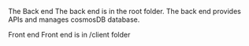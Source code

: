 
The Back end
  The back end is in the root folder.
  The back end provides APIs and manages cosmosDB database.

Front end
  Front end is in /client folder
